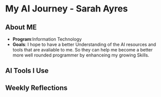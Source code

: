 # My AI Journey - Sarah Ayres
## About ME
- **Program**:Information Technology
- **Goals**: I hope to have a better Understanding of the AI resources and tools that are avaliable to me. So they can help me become a better more well rounded programmer by enhanceing my growing Skills.
## AI Tools I Use
## Weekly Reflections
